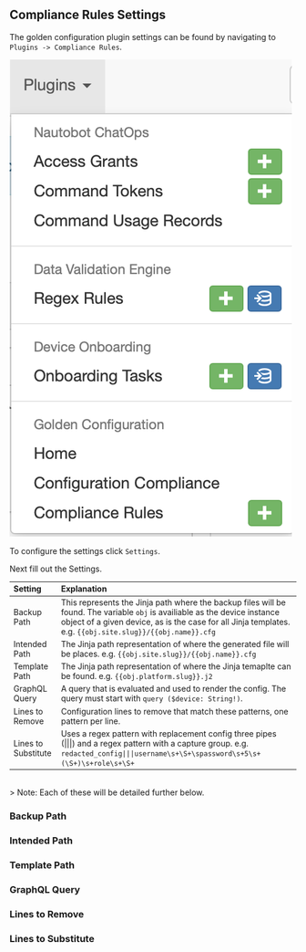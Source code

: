 ## Compliance Rules Settings

The golden configuration plugin settings can be found by navigating to `Plugins -> Compliance Rules`.

![Navigate to Compliance Rules](./img/navigate-compliance-rules.png)

To configure the settings click `Settings`.

Next fill out the Settings.

|Setting|Explanation|
|:--|:--|
|Backup Path|This represents the Jinja path where the backup files will be found.  The variable `obj` is availiable as the device instance object of a given device, as is the case for all Jinja templates. e.g. `{{obj.site.slug}}/{{obj.name}}.cfg`|
|Intended Path|The Jinja path representation of where the generated file will be places. e.g. `{{obj.site.slug}}/{{obj.name}}.cfg`|
|Template Path|The Jinja path representation of where the Jinja temaplte can be found. e.g. `{{obj.platform.slug}}.j2`|
|GraphQL Query|A query that is evaluated and used to render the config. The query must start with `query ($device: String!)`.|
|Lines to Remove|Configuration lines to remove that match these patterns, one pattern per line.|
Lines to Substitute|Uses a regex pattern with replacement config three pipes (\|\|\|) and a regex pattern with a capture group. e.g. `redacted_config\|\|\|username\s+\S+\spassword\s+5\s+(\S+)\s+role\s+\S+`|
<br>
> Note: Each of these will be detailed further below.

### Backup Path

### Intended Path

### Template Path

### GraphQL Query

### Lines to Remove

### Lines to Substitute
